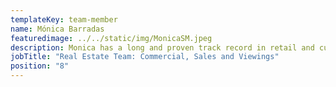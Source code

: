 ```yaml
---
templateKey: team-member
name: Mónica Barradas
featuredimage: ../../static/img/MonicaSM.jpeg
description: Monica has a long and proven track record in retail and customer service. Her local knowledge and wealth of contacts makes her a key member of the real estate team. Never a dull moment when Monica is around, always happy to help any customers and clients.
jobTitle: "Real Estate Team: Commercial, Sales and Viewings"
position: "8"
---
```


